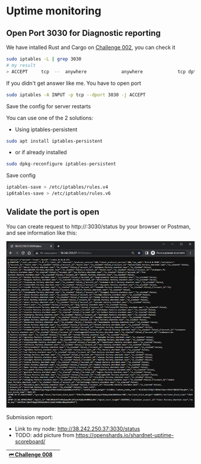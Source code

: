 # Uptime monitoring

## Open Port 3030 for Diagnostic reporting

We have intalled Rust and Cargo on [Challenge 002](./challenge_002.md), you can check it

```bash
sudo iptables -L | grep 3030
# my result
> ACCEPT     tcp  --  anywhere             anywhere             tcp dpt:3030
```

If you didn't get answer like me. You have to open port

```bash
sudo iptables -A INPUT -p tcp --dport 3030 -j ACCEPT
```

Save the config for server restarts

You can use one of the 2 solutions:

- Using iptables-persistent

```bash
sudo apt install iptables-persistent
```

- or if already installed

```bash
sudo dpkg-reconfigure iptables-persistent
```

Save config

```bash
iptables-save > /etc/iptables/rules.v4
ip6tables-save > /etc/iptables/rules.v6
```

## Validate the port is open

You can create request to http://<YOUR IP>:3030/status by your browser or Postman, and see information like this:

![img](../images/node/port_3030_status.png)

Submission report:

- Link to my node: http://38.242.250.37:3030/status
- TODO: add picture from https://openshards.io/shardnet-uptime-scoreboard/ <!-- ![img]() -->

| [⏮ Challenge 008 ](./challenge_008.md) | <!--  [Challenge 010 ⏭](./challenge_010.md) --> |
| -------------------------------------- | ----------------------------------------------- |
